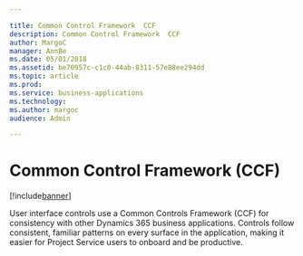 ```yaml
---

title: Common Control Framework  CCF 
description: Common Control Framework  CCF 
author: MargoC
manager: AnnBe
ms.date: 05/01/2018
ms.assetid: be70957c-c1c0-44ab-8311-57e88ee294dd
ms.topic: article
ms.prod: 
ms.service: business-applications
ms.technology: 
ms.author: margoc
audience: Admin

---
```

#  Common Control Framework (CCF) 


[!include[banner](../../includes/banner.md)]

User interface controls use a Common Controls Framework (CCF) for consistency
with other Dynamics 365 business applications. Controls follow consistent,
familiar patterns on every surface in the application, making it easier for
Project Service users to onboard and be productive.
